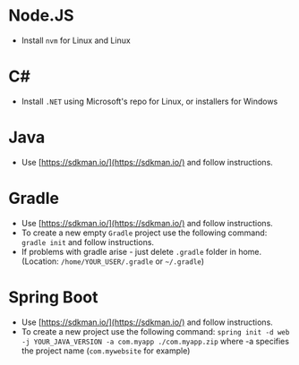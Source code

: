 # Node.JS
* Install `nvm` for Linux and Linux

# C#
* Install `.NET` using Microsoft's repo for Linux, or installers for Windows

# Java
* Use [https://sdkman.io/](https://sdkman.io/) and follow instructions.

# Gradle
* Use [https://sdkman.io/](https://sdkman.io/) and follow instructions.
* To create a new empty `Gradle` project use the following command: `gradle init` and follow instructions.
* If problems with gradle arise - just delete `.gradle` folder in home. (Location: `/home/YOUR_USER/.gradle` or `~/.gradle`)

# Spring Boot
* Use [https://sdkman.io/](https://sdkman.io/) and follow instructions.
* To create a new project use the following command: `spring init -d web -j YOUR_JAVA_VERSION -a com.myapp ./com.myapp.zip` where -a specifies the project name (`com.mywebsite` for example)